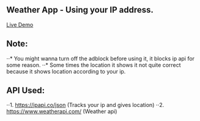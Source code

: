 ## Weather App - Using your IP address.
[Live Demo](https://zweather.netlify.app)

## Note:
⋅⋅* You might wanna turn off the adblock before using it, it blocks ip api for some reason.
⋅⋅* Some times the location it shows it not quite correct because it shows location according to your ip.

## API Used:
⋅⋅1. https://ipapi.co/json (Tracks your ip and gives location)
⋅⋅2. https://www.weatherapi.com/ (Weather api)
